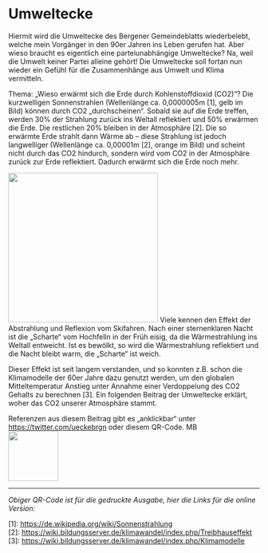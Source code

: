 # Umweltecke

Hiermit wird die Umweltecke des Bergener Gemeindeblatts wiederbelebt, welche mein Vorgänger in den 90er Jahren ins Leben gerufen hat. Aber wieso braucht es eigentlich eine parteiunabhängige Umweltecke? Na, weil die Umwelt keiner Partei alleine gehört! Die Umweltecke soll fortan nun wieder ein Gefühl für die Zusammenhänge aus Umwelt und Klima vermitteln.

Thema: „Wieso erwärmt sich die Erde durch Kohlenstoffdioxid (CO2)“?
Die kurzwelligen Sonnenstrahlen (Wellenlänge ca. 0,0000005m \[1\], gelb im Bild) können durch CO2 „durchscheinen“. Sobald sie auf die Erde treffen, werden 30% der Strahlung zurück ins Weltall reflektiert und 50% erwärmen die Erde. Die restlichen 20% bleiben in der Atmosphäre \[2\]. Die so erwärmte Erde strahlt dann Wärme ab – diese Strahlung ist jedoch langwelliger (Wellenlänge ca. 0,00001m \[2\], orange im Bild) und scheint nicht durch das CO2 hindurch, sondern wird vom CO2 in der Atmosphäre zurück zur Erde reflektiert. Dadurch erwärmt sich die Erde noch mehr.

<img src="k_brgn_bounded.png" width="300" height="300" />
Viele kennen den Effekt der Abstrahlung und Reflexion vom Skifahren. Nach einer sternenklaren Nacht ist die „Scharte“ vom Hochfelln in der Früh eisig, da die Wärmestrahlung ins Weltall entweicht. Ist es bewölkt, so wird die Wärmestrahlung reflektiert und die Nacht bleibt warm, die „Scharte“ ist weich.
    
Dieser Effekt ist seit langem verstanden, und so konnten z.B. schon die Klimamodelle der 60er Jahre dazu genutzt werden, um den globalen Mitteltemperatur Anstieg unter Annahme einer Verdoppelung des CO2 Gehalts zu berechnen \[3\].
Ein folgenden Beitrag der Umweltecke erklärt, woher das CO2 unserer Atmosphäre stammt.

Referenzen aus diesem Beitrag gibt es „anklickbar“ unter https://twitter.com/ueckebrgn oder diesem QR-Code. MB <br />
<img src="ueckebrgn_qr_code.png" width="100" height="100" />

----
*Obiger QR-Code ist für die gedruckte Ausgabe, hier die Links für die online Version:*

\[1\]: https://de.wikipedia.org/wiki/Sonnenstrahlung <br /> 
\[2\]: https://wiki.bildungsserver.de/klimawandel/index.php/Treibhauseffekt <br /> 
\[3\]: https://wiki.bildungsserver.de/klimawandel/index.php/Klimamodelle <br /> 

